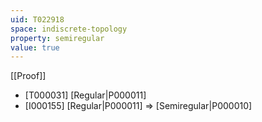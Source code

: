 ```yaml
---
uid: T022918
space: indiscrete-topology
property: semiregular
value: true
---
```

[[Proof]]

* [T000031] [Regular|P000011]
* [I000155] [Regular|P000011] => [Semiregular|P000010]

